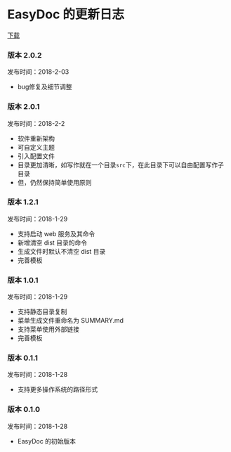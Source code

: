 # EasyDoc 的更新日志

[下载](https://github.com/wuyumin/easydoc/releases)

### 版本 2.0.2

发布时间：2018-2-03

- bug修复及细节调整

### 版本 2.0.1

发布时间：2018-2-2

- 软件重新架构
- 可自定义主题
- 引入配置文件
- 目录更加清晰，如写作就在一个目录`src`下，在此目录下可以自由配置写作子目录
- 但，仍然保持简单使用原则

### 版本 1.2.1

发布时间：2018-1-29

- 支持启动 web 服务及其命令
- 新增清空 dist 目录的命令
- 生成文件时默认不清空 dist 目录
- 完善模板

### 版本 1.0.1

发布时间：2018-1-29

- 支持静态目录复制
- 菜单生成文件重命名为 SUMMARY.md
- 支持菜单使用外部链接
- 完善模板

### 版本 0.1.1

发布时间：2018-1-28

- 支持更多操作系统的路径形式

### 版本 0.1.0

发布时间：2018-1-28

- EasyDoc 的初始版本
